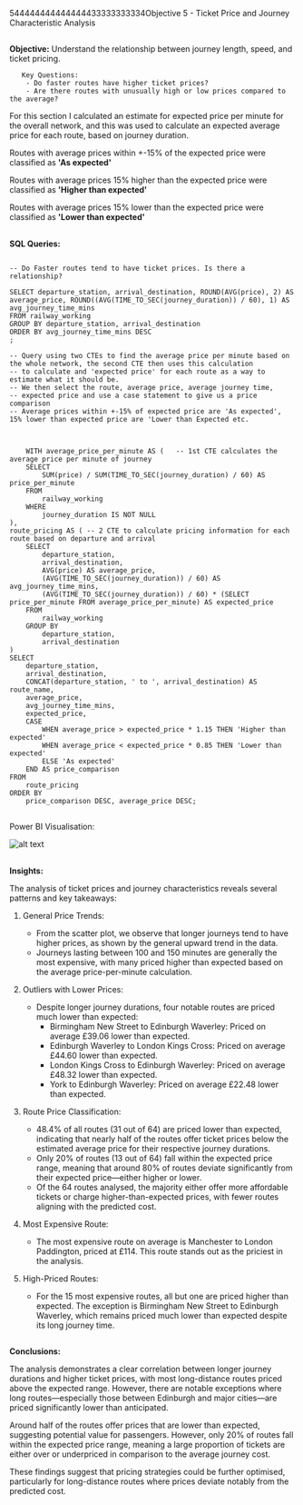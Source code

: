 544444444444444433333333334Objective 5 - Ticket Price and Journey Characteristic Analysis
##
**Objective:** Understand the relationship between journey length, speed, and ticket pricing.

       Key Questions:
        - Do faster routes have higher ticket prices?
        - Are there routes with unusually high or low prices compared to the average?
For this section I calculated an estimate for expected price per minute for the overall network, and this was used to calculate an expected average price for each route, based on journey duration.

Routes with average prices within +-15% of the expected price were classified as **'As expected'**

Routes with average prices 15% higher than the expected price were classified as **'Higher than expected'**

Routes with average prices 15% lower than the expected price were classified as **'Lower than expected'**

##
**SQL Queries:** 

```

-- Do Faster routes tend to have ticket prices. Is there a relationship?

SELECT departure_station, arrival_destination, ROUND(AVG(price), 2) AS average_price, ROUND((AVG(TIME_TO_SEC(journey_duration)) / 60), 1) AS avg_journey_time_mins
FROM railway_working
GROUP BY departure_station, arrival_destination
ORDER BY avg_journey_time_mins DESC
;
```

```
-- Query using two CTEs to find the average price per minute based on the whole network, the second CTE then uses this calculation
-- to calculate and 'expected price' for each route as a way to estimate what it should be.
-- We then select the route, average price, average journey time,
-- expected price and use a case statement to give us a price comparison
-- Average prices within +-15% of expected price are 'As expected', 15% lower than expected price are 'Lower than Expected etc. 

    
    
    WITH average_price_per_minute AS (   -- 1st CTE calculates the average price per minute of journey
	SELECT
    	SUM(price) / SUM(TIME_TO_SEC(journey_duration) / 60) AS price_per_minute
	FROM
    	railway_working
	WHERE
    	journey_duration IS NOT NULL
),
route_pricing AS ( -- 2 CTE to calculate pricing information for each route based on departure and arrival
	SELECT
    	departure_station,
    	arrival_destination,
    	AVG(price) AS average_price,
    	(AVG(TIME_TO_SEC(journey_duration)) / 60) AS avg_journey_time_mins,
    	(AVG(TIME_TO_SEC(journey_duration)) / 60) * (SELECT price_per_minute FROM average_price_per_minute) AS expected_price 
	FROM
    	railway_working
	GROUP BY
    	departure_station,
    	arrival_destination
)
SELECT
	departure_station,
	arrival_destination,
	CONCAT(departure_station, ' to ', arrival_destination) AS route_name,
	average_price,
	avg_journey_time_mins,
	expected_price,
	CASE
    	WHEN average_price > expected_price * 1.15 THEN 'Higher than expected'
    	WHEN average_price < expected_price * 0.85 THEN 'Lower than expected'
    	ELSE 'As expected'
	END AS price_comparison
FROM
	route_pricing
ORDER BY
	price_comparison DESC, average_price DESC;
```

##
Power BI Visualisation:

![alt text](https://github.com/tomredfern24/UK-Rail-Ticket-Sales-Analysis-SQL-PowerBI/blob/main/Visualisations/5.%20Ticket%20Price%20Analysis.png)
##
**Insights:**

The analysis of ticket prices and journey characteristics reveals several patterns and key takeaways:

1. General Price Trends:

	- From the scatter plot, we observe that longer journeys tend to have higher prices, as shown by the general upward trend in the data.
	- Journeys lasting between 100 and 150 minutes are generally the most expensive, with many priced higher than expected based on the average price-per-minute calculation.

2. Outliers with Lower Prices:

	- Despite longer journey durations, four notable routes are priced much lower than expected:
		- Birmingham New Street to Edinburgh Waverley: Priced on average £39.06 lower than expected.
		- Edinburgh Waverley to London Kings Cross: Priced on average £44.60 lower than expected.
		- London Kings Cross to Edinburgh Waverley: Priced on average £48.32 lower than expected.
		- York to Edinburgh Waverley: Priced on average £22.48 lower than expected.

3. Route Price Classification:

	- 48.4% of all routes (31 out of 64) are priced lower than expected, indicating that nearly half of the routes offer ticket prices below the estimated average price for their respective journey durations.
 	- Only 20% of routes (13 out of 64) fall within the expected price range, meaning that around 80% of routes deviate significantly from their expected price—either higher or lower.
  	- Of the 64 routes analysed, the majority either offer more affordable tickets or charge higher-than-expected prices, with fewer routes aligning with the predicted cost.

4. Most Expensive Route:

	- The most expensive route on average is Manchester to London Paddington, priced at £114. This route stands out as the priciest in the analysis.

5. High-Priced Routes:
	- For the 15 most expensive routes, all but one are priced higher than expected. The exception is Birmingham New Street to Edinburgh Waverley, which remains priced much lower than expected despite its long journey time.

##
**Conclusions:**

The analysis demonstrates a clear correlation between longer journey durations and higher ticket prices, with most long-distance routes priced above the expected range. However, there are notable exceptions where long routes—especially those between Edinburgh and major cities—are priced significantly lower than anticipated.

Around half of the routes offer prices that are lower than expected, suggesting potential value for passengers. However, only 20% of routes fall within the expected price range, meaning a large proportion of tickets are either over or underpriced in comparison to the average journey cost.

These findings suggest that pricing strategies could be further optimised, particularly for long-distance routes where prices deviate notably from the predicted cost.
